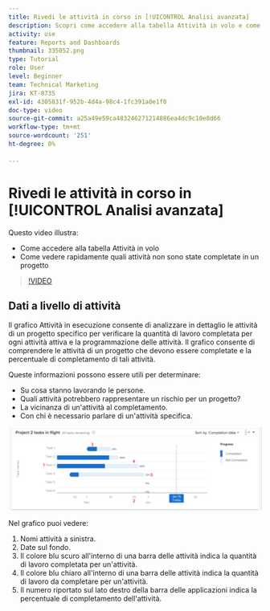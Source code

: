 ```yaml
---
title: Rivedi le attività in corso in [!UICONTROL Analisi avanzata]
description: Scopri come accedere alla tabella Attività in volo e come vedere rapidamente quali attività non sono state completate in un progetto, il tutto in Workfront.
activity: use
feature: Reports and Dashboards
thumbnail: 335052.png
type: Tutorial
role: User
level: Beginner
team: Technical Marketing
jira: KT-8735
exl-id: 4305831f-952b-4d4a-98c4-1fc391a0e1f0
doc-type: video
source-git-commit: a25a49e59ca483246271214886ea4dc9c10e8d66
workflow-type: tm+mt
source-wordcount: '251'
ht-degree: 0%

---
```


# Rivedi le attività in corso in [!UICONTROL Analisi avanzata]

Questo video illustra:

* Come accedere alla tabella Attività in volo
* Come vedere rapidamente quali attività non sono state completate in un progetto

>[!VIDEO](https://video.tv.adobe.com/v/335052/?quality=12&learn=on)

## Dati a livello di attività

Il grafico Attività in esecuzione consente di analizzare in dettaglio le attività di un progetto specifico per verificare la quantità di lavoro completata per ogni attività attiva e la programmazione delle attività. Il grafico consente di comprendere le attività di un progetto che devono essere completate e la percentuale di completamento di tali attività.

Queste informazioni possono essere utili per determinare:

* Su cosa stanno lavorando le persone.
* Quali attività potrebbero rappresentare un rischio per un progetto?
* La vicinanza di un&#39;attività al completamento.
* Con chi è necessario parlare di un&#39;attività specifica.

![Immagine che mostra le attività in un diagramma di volo con i numeri nelle aree descritte nei punti elenco seguenti](assets/section-2-11.png)

Nel grafico puoi vedere:

1. Nomi attività a sinistra.
1. Date sul fondo.
1. Il colore blu scuro all&#39;interno di una barra delle attività indica la quantità di lavoro completata per un&#39;attività.
1. Il colore blu chiaro all&#39;interno di una barra delle attività indica la quantità di lavoro da completare per un&#39;attività.
1. Il numero riportato sul lato destro della barra delle applicazioni indica la percentuale di completamento dell&#39;attività.
